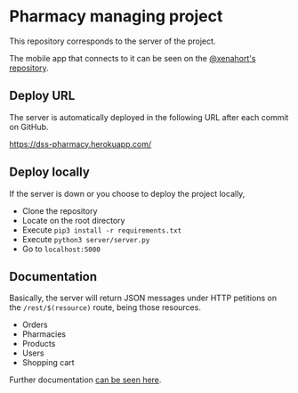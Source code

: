 # Pharmacy managing project

This repository corresponds to the server of the project.

The mobile app that connects to it can be seen on the [@xenahort's repository](https://github.com/xenahort/Aplicacion_Android_maps_receptiva_y_adaptable).

## Deploy URL

The server is automatically deployed in the following URL after each commit on GitHub.

https://dss-pharmacy.herokuapp.com/

## Deploy locally

If the server is down or you choose to deploy the project locally,

* Clone the repository
* Locate on the root directory
* Execute `pip3 install -r requirements.txt`
* Execute `python3 server/server.py`
* Go to `localhost:5000`

## Documentation

Basically, the server will return JSON messages under HTTP petitions on the `/rest/$(resource)` route, being those resources.

* Orders
* Pharmacies
* Products
* Users
* Shopping cart

Further documentation [can be seen here](doc/).
